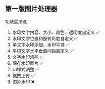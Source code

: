 ## 第一版图片处理器

功能需求点：

1. 水印文字内容、大小、颜色、透明度自定义 ✅
2. 水印文字位置和旋转角度自定义 ✅
3. 单文字水印添加、水印平铺 ✅
4. 平铺文字水平垂直间距自定义 ✅
5. 文字水印清除 ✅
6. 保存水印图片 ✅
7. UI样式调整 ✅
8. 拖拽上传 ✅
9. 图片水印 ❌

